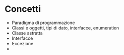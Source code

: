 # Concetti

 - Paradigma di programmazione
 - Classi e oggetti, tipi di dato, interfacce, enumeration
 - Classe astratta
 - Interfacce
 - Eccezione
 - 